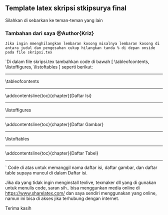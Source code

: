 ## Template latex skripsi stkipsurya final
Silahkan di sebarkan ke teman-teman yang lain

### Tambahan dari saya @Author{Kriz}

`Jika ingin mmenghilangkan lembaran kosong misalnya lembaran kosong di antara judul dan pengesahan
cukup hilangkan tanda % di depan onside pada file skripsi.tex`
 
`Di dalam file skripsi.tex tambahkan code di bawah [ \tableofcontents, \listoffigures, \listoftables ] seperti berikut:
***
\tableofcontents 
***
\addcontentsline{toc}{chapter}{Daftar Isi}
***
\listoffigures
***
\addcontentsline{toc}{chapter}{Daftar Gambar}
***
\listoftables
***
\addcontentsline{toc}{chapter}{Daftar Tabel}
***
`
Code di atas untuk memanggil nama daftar isi, daftar gambar, dan daftar table supaya muncul di dalam Daftar isi.

Jika da yang tidak ingin menginstall texlive, texmaker dll yang di gunakan untuk menulis code, saran sih.. bisa menggunkan media online di https://www.sharelatex.com/ dan saya sendiri menggunakan yang online, namun ini bisa di akses jika terhubung dengan internet. 



Terima kasih
